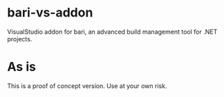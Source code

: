 bari-vs-addon
=============

VisualStudio addon for bari, an advanced build management tool for .NET projects.

As is
=====

This is a proof of concept version. Use at your own risk.
